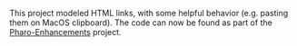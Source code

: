 This project modeled HTML links, with some helpful behavior (e.g. pasting them on MacOS clipboard). The code can now be found as part of the [Pharo-Enhancements](https://github.com/seandenigris/Pharo-Enhancements) project.
